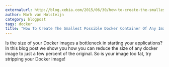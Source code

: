 ```yaml
---
externalurl: http://blog.xebia.com/2015/06/30/how-to-create-the-smallest-possible-docker-container-of-any-image/
author: Mark van Holsteijn
category: blogpost
tags: docker
title: "How To Create The Smallest Possible Docker Container Of Any Image"
---
```

Is the size of your Docker images a bottleneck in starting your applications? In this blog post we show you how you can reduce the size of any docker image to just a few percent of the original. So is your image too fat, try stripping your Docker image! 
